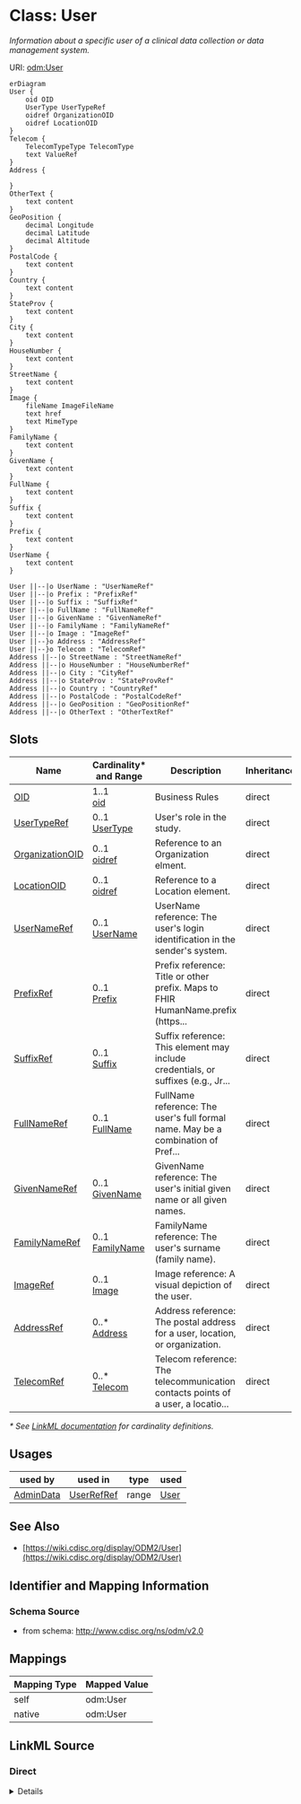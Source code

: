 # Class: User

_Information about a specific user of a clinical data collection or data management system._




URI: [odm:User](http://www.cdisc.org/ns/odm/v2.0/User)


```mermaid
erDiagram
User {
    oid OID  
    UserType UserTypeRef  
    oidref OrganizationOID  
    oidref LocationOID  
}
Telecom {
    TelecomTypeType TelecomType  
    text ValueRef  
}
Address {

}
OtherText {
    text content  
}
GeoPosition {
    decimal Longitude  
    decimal Latitude  
    decimal Altitude  
}
PostalCode {
    text content  
}
Country {
    text content  
}
StateProv {
    text content  
}
City {
    text content  
}
HouseNumber {
    text content  
}
StreetName {
    text content  
}
Image {
    fileName ImageFileName  
    text href  
    text MimeType  
}
FamilyName {
    text content  
}
GivenName {
    text content  
}
FullName {
    text content  
}
Suffix {
    text content  
}
Prefix {
    text content  
}
UserName {
    text content  
}

User ||--|o UserName : "UserNameRef"
User ||--|o Prefix : "PrefixRef"
User ||--|o Suffix : "SuffixRef"
User ||--|o FullName : "FullNameRef"
User ||--|o GivenName : "GivenNameRef"
User ||--|o FamilyName : "FamilyNameRef"
User ||--|o Image : "ImageRef"
User ||--}o Address : "AddressRef"
User ||--}o Telecom : "TelecomRef"
Address ||--|o StreetName : "StreetNameRef"
Address ||--|o HouseNumber : "HouseNumberRef"
Address ||--|o City : "CityRef"
Address ||--|o StateProv : "StateProvRef"
Address ||--|o Country : "CountryRef"
Address ||--|o PostalCode : "PostalCodeRef"
Address ||--|o GeoPosition : "GeoPositionRef"
Address ||--|o OtherText : "OtherTextRef"

```



<!-- no inheritance hierarchy -->


## Slots

| Name | Cardinality* and Range | Description | Inheritance |
| ---  | --- | --- | --- |
| [OID](OID.md) | 1..1 <br/> [oid](oid.md) | Business Rules | direct |
| [UserTypeRef](UserTypeRef.md) | 0..1 <br/> [UserType](UserType.md) | User's role in the study. | direct |
| [OrganizationOID](OrganizationOID.md) | 0..1 <br/> [oidref](oidref.md) | Reference to an Organization elment. | direct |
| [LocationOID](LocationOID.md) | 0..1 <br/> [oidref](oidref.md) | Reference to a Location element. | direct |
| [UserNameRef](UserNameRef.md) | 0..1 <br/> [UserName](UserName.md) | UserName reference: The user's login identification in the sender's system. | direct |
| [PrefixRef](PrefixRef.md) | 0..1 <br/> [Prefix](Prefix.md) | Prefix reference: Title or other prefix. Maps to FHIR HumanName.prefix (https... | direct |
| [SuffixRef](SuffixRef.md) | 0..1 <br/> [Suffix](Suffix.md) | Suffix reference: This element may include credentials, or suffixes (e.g., Jr... | direct |
| [FullNameRef](FullNameRef.md) | 0..1 <br/> [FullName](FullName.md) | FullName reference: The user's full formal name. May be a combination of Pref... | direct |
| [GivenNameRef](GivenNameRef.md) | 0..1 <br/> [GivenName](GivenName.md) | GivenName reference: The user's initial given name or all given names. | direct |
| [FamilyNameRef](FamilyNameRef.md) | 0..1 <br/> [FamilyName](FamilyName.md) | FamilyName reference: The user's surname (family name). | direct |
| [ImageRef](ImageRef.md) | 0..1 <br/> [Image](Image.md) | Image reference: A visual depiction of the user. | direct |
| [AddressRef](AddressRef.md) | 0..* <br/> [Address](Address.md) | Address reference: The postal address for a user, location, or organization. | direct |
| [TelecomRef](TelecomRef.md) | 0..* <br/> [Telecom](Telecom.md) | Telecom reference: The telecommunication contacts points of a user, a locatio... | direct |

_* See [LinkML documentation](https://linkml.io/linkml/schemas/slots.html#slot-cardinality) for cardinality definitions._




## Usages

| used by | used in | type | used |
| ---  | --- | --- | --- |
| [AdminData](AdminData.md) | [UserRefRef](UserRefRef.md) | range | [User](User.md) |






## See Also

* [https://wiki.cdisc.org/display/ODM2/User](https://wiki.cdisc.org/display/ODM2/User)

## Identifier and Mapping Information







### Schema Source


* from schema: http://www.cdisc.org/ns/odm/v2.0





## Mappings

| Mapping Type | Mapped Value |
| ---  | ---  |
| self | odm:User |
| native | odm:User |





## LinkML Source

<!-- TODO: investigate https://stackoverflow.com/questions/37606292/how-to-create-tabbed-code-blocks-in-mkdocs-or-sphinx -->

### Direct

<details>
```yaml
name: User
description: Information about a specific user of a clinical data collection or data
  management system.
from_schema: http://www.cdisc.org/ns/odm/v2.0
see_also:
- https://wiki.cdisc.org/display/ODM2/User
rank: 1000
slots:
- OID
- UserTypeRef
- OrganizationOID
- LocationOID
- UserNameRef
- PrefixRef
- SuffixRef
- FullNameRef
- GivenNameRef
- FamilyNameRef
- ImageRef
- AddressRef
- TelecomRef
slot_usage:
  OID:
    name: OID
    description: Business Rules
    comments:
    - 'Required

      range: oid

      For each UserRef/@UserOID value in an AuditRecord or Signature element in the
      Clinical Data there must be a User element with a matching OID attribute.'
    domain_of:
    - Study
    - MetaDataVersion
    - Standard
    - ValueListDef
    - WhereClauseDef
    - StudyEventGroupDef
    - StudyEventDef
    - ItemGroupDef
    - ItemDef
    - CodeList
    - MethodDef
    - ConditionDef
    - CommentDef
    - StudyIndication
    - StudyIntervention
    - StudyObjective
    - StudyEndPoint
    - StudyTargetPopulation
    - StudyEstimand
    - Arm
    - Epoch
    - StudyParameter
    - StudyTiming
    - TransitionTimingConstraint
    - AbsoluteTimingConstraint
    - RelativeTimingConstraint
    - DurationTimingConstraint
    - WorkflowDef
    - Transition
    - Branching
    - Criterion
    - User
    - Organization
    - Location
    - SignatureDef
    - Query
    range: oid
    required: true
  UserTypeRef:
    name: UserTypeRef
    description: User's role in the study.
    comments:
    - 'Optional

      enum values: (Sponsor | Investigator | Subject | Monitor | Data analyst | Care
      provider | Assessor | Lab | Other)

      A user can be a member of more than one organization, work or enter data at
      different locations. For studies that include patient reported outcomes, the
      user may be a study subject and/or their care-giver.'
    domain_of:
    - User
    range: UserType
  OrganizationOID:
    name: OrganizationOID
    description: Reference to an Organization elment.
    comments:
    - 'Optional

      range: oidref

      Must match the OID attribute for an OrganizationDef element within this AdminData
      element.'
    domain_of:
    - User
    - Location
    range: oidref
  LocationOID:
    name: LocationOID
    description: Reference to a Location element.
    comments:
    - 'Optional

      range: oidref

      Must match the OID attribute for an OrganizationDef element within this AdminData
      element.'
    domain_of:
    - User
    - Organization
    - SiteRef
    - LocationRef
    range: oidref
  UserNameRef:
    name: UserNameRef
    domain_of:
    - User
    range: UserName
    maximum_cardinality: 1
  PrefixRef:
    name: PrefixRef
    domain_of:
    - User
    range: Prefix
    maximum_cardinality: 1
  SuffixRef:
    name: SuffixRef
    domain_of:
    - User
    range: Suffix
    maximum_cardinality: 1
  FullNameRef:
    name: FullNameRef
    domain_of:
    - User
    range: FullName
    maximum_cardinality: 1
  GivenNameRef:
    name: GivenNameRef
    domain_of:
    - User
    range: GivenName
    maximum_cardinality: 1
  FamilyNameRef:
    name: FamilyNameRef
    domain_of:
    - User
    range: FamilyName
    maximum_cardinality: 1
  ImageRef:
    name: ImageRef
    domain_of:
    - User
    range: Image
    maximum_cardinality: 1
  AddressRef:
    name: AddressRef
    multivalued: true
    domain_of:
    - User
    - Organization
    - Location
    range: Address
    inlined: true
    inlined_as_list: true
  TelecomRef:
    name: TelecomRef
    multivalued: true
    domain_of:
    - User
    - Organization
    - Location
    range: Telecom
    inlined: true
    inlined_as_list: true
class_uri: odm:User

```
</details>

### Induced

<details>
```yaml
name: User
description: Information about a specific user of a clinical data collection or data
  management system.
from_schema: http://www.cdisc.org/ns/odm/v2.0
see_also:
- https://wiki.cdisc.org/display/ODM2/User
rank: 1000
slot_usage:
  OID:
    name: OID
    description: Business Rules
    comments:
    - 'Required

      range: oid

      For each UserRef/@UserOID value in an AuditRecord or Signature element in the
      Clinical Data there must be a User element with a matching OID attribute.'
    domain_of:
    - Study
    - MetaDataVersion
    - Standard
    - ValueListDef
    - WhereClauseDef
    - StudyEventGroupDef
    - StudyEventDef
    - ItemGroupDef
    - ItemDef
    - CodeList
    - MethodDef
    - ConditionDef
    - CommentDef
    - StudyIndication
    - StudyIntervention
    - StudyObjective
    - StudyEndPoint
    - StudyTargetPopulation
    - StudyEstimand
    - Arm
    - Epoch
    - StudyParameter
    - StudyTiming
    - TransitionTimingConstraint
    - AbsoluteTimingConstraint
    - RelativeTimingConstraint
    - DurationTimingConstraint
    - WorkflowDef
    - Transition
    - Branching
    - Criterion
    - User
    - Organization
    - Location
    - SignatureDef
    - Query
    range: oid
    required: true
  UserTypeRef:
    name: UserTypeRef
    description: User's role in the study.
    comments:
    - 'Optional

      enum values: (Sponsor | Investigator | Subject | Monitor | Data analyst | Care
      provider | Assessor | Lab | Other)

      A user can be a member of more than one organization, work or enter data at
      different locations. For studies that include patient reported outcomes, the
      user may be a study subject and/or their care-giver.'
    domain_of:
    - User
    range: UserType
  OrganizationOID:
    name: OrganizationOID
    description: Reference to an Organization elment.
    comments:
    - 'Optional

      range: oidref

      Must match the OID attribute for an OrganizationDef element within this AdminData
      element.'
    domain_of:
    - User
    - Location
    range: oidref
  LocationOID:
    name: LocationOID
    description: Reference to a Location element.
    comments:
    - 'Optional

      range: oidref

      Must match the OID attribute for an OrganizationDef element within this AdminData
      element.'
    domain_of:
    - User
    - Organization
    - SiteRef
    - LocationRef
    range: oidref
  UserNameRef:
    name: UserNameRef
    domain_of:
    - User
    range: UserName
    maximum_cardinality: 1
  PrefixRef:
    name: PrefixRef
    domain_of:
    - User
    range: Prefix
    maximum_cardinality: 1
  SuffixRef:
    name: SuffixRef
    domain_of:
    - User
    range: Suffix
    maximum_cardinality: 1
  FullNameRef:
    name: FullNameRef
    domain_of:
    - User
    range: FullName
    maximum_cardinality: 1
  GivenNameRef:
    name: GivenNameRef
    domain_of:
    - User
    range: GivenName
    maximum_cardinality: 1
  FamilyNameRef:
    name: FamilyNameRef
    domain_of:
    - User
    range: FamilyName
    maximum_cardinality: 1
  ImageRef:
    name: ImageRef
    domain_of:
    - User
    range: Image
    maximum_cardinality: 1
  AddressRef:
    name: AddressRef
    multivalued: true
    domain_of:
    - User
    - Organization
    - Location
    range: Address
    inlined: true
    inlined_as_list: true
  TelecomRef:
    name: TelecomRef
    multivalued: true
    domain_of:
    - User
    - Organization
    - Location
    range: Telecom
    inlined: true
    inlined_as_list: true
attributes:
  OID:
    name: OID
    description: Business Rules
    comments:
    - 'Required

      range: oid

      For each UserRef/@UserOID value in an AuditRecord or Signature element in the
      Clinical Data there must be a User element with a matching OID attribute.'
    from_schema: http://www.cdisc.org/ns/odm/v2.0
    rank: 1000
    identifier: true
    alias: OID
    owner: User
    domain_of:
    - Study
    - MetaDataVersion
    - Standard
    - ValueListDef
    - WhereClauseDef
    - StudyEventGroupDef
    - StudyEventDef
    - ItemGroupDef
    - ItemDef
    - CodeList
    - MethodDef
    - ConditionDef
    - CommentDef
    - StudyIndication
    - StudyIntervention
    - StudyObjective
    - StudyEndPoint
    - StudyTargetPopulation
    - StudyEstimand
    - Arm
    - Epoch
    - StudyParameter
    - StudyTiming
    - TransitionTimingConstraint
    - AbsoluteTimingConstraint
    - RelativeTimingConstraint
    - DurationTimingConstraint
    - WorkflowDef
    - Transition
    - Branching
    - Criterion
    - User
    - Organization
    - Location
    - SignatureDef
    - Query
    range: oid
    required: true
  UserTypeRef:
    name: UserTypeRef
    description: User's role in the study.
    comments:
    - 'Optional

      enum values: (Sponsor | Investigator | Subject | Monitor | Data analyst | Care
      provider | Assessor | Lab | Other)

      A user can be a member of more than one organization, work or enter data at
      different locations. For studies that include patient reported outcomes, the
      user may be a study subject and/or their care-giver.'
    from_schema: http://www.cdisc.org/ns/odm/v2.0
    rank: 1000
    alias: UserTypeRef
    owner: User
    domain_of:
    - User
    range: UserType
  OrganizationOID:
    name: OrganizationOID
    description: Reference to an Organization elment.
    comments:
    - 'Optional

      range: oidref

      Must match the OID attribute for an OrganizationDef element within this AdminData
      element.'
    from_schema: http://www.cdisc.org/ns/odm/v2.0
    rank: 1000
    alias: OrganizationOID
    owner: User
    domain_of:
    - User
    - Location
    range: oidref
  LocationOID:
    name: LocationOID
    description: Reference to a Location element.
    comments:
    - 'Optional

      range: oidref

      Must match the OID attribute for an OrganizationDef element within this AdminData
      element.'
    from_schema: http://www.cdisc.org/ns/odm/v2.0
    rank: 1000
    alias: LocationOID
    owner: User
    domain_of:
    - User
    - Organization
    - SiteRef
    - LocationRef
    range: oidref
  UserNameRef:
    name: UserNameRef
    description: 'UserName reference: The user''s login identification in the sender''s
      system.'
    from_schema: http://www.cdisc.org/ns/odm/v2.0
    rank: 1000
    identifier: false
    alias: UserNameRef
    owner: User
    domain_of:
    - User
    range: UserName
    maximum_cardinality: 1
  PrefixRef:
    name: PrefixRef
    description: 'Prefix reference: Title or other prefix. Maps to FHIR HumanName.prefix
      (https://www.hl7.org/fhir/datatypes.html#humanname).'
    from_schema: http://www.cdisc.org/ns/odm/v2.0
    rank: 1000
    identifier: false
    alias: PrefixRef
    owner: User
    domain_of:
    - User
    range: Prefix
    maximum_cardinality: 1
  SuffixRef:
    name: SuffixRef
    description: 'Suffix reference: This element may include credentials, or suffixes
      (e.g., Jr., III).'
    from_schema: http://www.cdisc.org/ns/odm/v2.0
    rank: 1000
    identifier: false
    alias: SuffixRef
    owner: User
    domain_of:
    - User
    range: Suffix
    maximum_cardinality: 1
  FullNameRef:
    name: FullNameRef
    description: 'FullName reference: The user''s full formal name. May be a combination
      of Prefix, GivenName, FamilyName & Suffix. Intended to be used for display.'
    from_schema: http://www.cdisc.org/ns/odm/v2.0
    rank: 1000
    identifier: false
    alias: FullNameRef
    owner: User
    domain_of:
    - User
    range: FullName
    maximum_cardinality: 1
  GivenNameRef:
    name: GivenNameRef
    description: 'GivenName reference: The user''s initial given name or all given
      names.'
    from_schema: http://www.cdisc.org/ns/odm/v2.0
    rank: 1000
    identifier: false
    alias: GivenNameRef
    owner: User
    domain_of:
    - User
    range: GivenName
    maximum_cardinality: 1
  FamilyNameRef:
    name: FamilyNameRef
    description: 'FamilyName reference: The user''s surname (family name).'
    from_schema: http://www.cdisc.org/ns/odm/v2.0
    rank: 1000
    identifier: false
    alias: FamilyNameRef
    owner: User
    domain_of:
    - User
    range: FamilyName
    maximum_cardinality: 1
  ImageRef:
    name: ImageRef
    description: 'Image reference: A visual depiction of the user.'
    from_schema: http://www.cdisc.org/ns/odm/v2.0
    rank: 1000
    identifier: false
    alias: ImageRef
    owner: User
    domain_of:
    - User
    range: Image
    maximum_cardinality: 1
  AddressRef:
    name: AddressRef
    description: 'Address reference: The postal address for a user, location, or organization.'
    from_schema: http://www.cdisc.org/ns/odm/v2.0
    rank: 1000
    multivalued: true
    identifier: false
    alias: AddressRef
    owner: User
    domain_of:
    - User
    - Organization
    - Location
    range: Address
    inlined: true
    inlined_as_list: true
  TelecomRef:
    name: TelecomRef
    description: 'Telecom reference: The telecommunication contacts points of a user,
      a location, or an organization. The Type attribute designates the type of contact.'
    from_schema: http://www.cdisc.org/ns/odm/v2.0
    rank: 1000
    multivalued: true
    identifier: false
    alias: TelecomRef
    owner: User
    domain_of:
    - User
    - Organization
    - Location
    range: Telecom
    inlined: true
    inlined_as_list: true
class_uri: odm:User

```
</details>